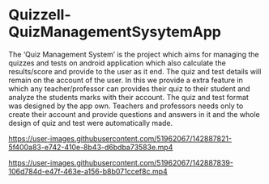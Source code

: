 # Quizzell-QuizManagementSysytemApp
The ‘Quiz Management System’ is the project which aims for managing the quizzes and tests on android application which also calculate the results/score and provide to the user as it end. The quiz and test details will remain on the account of the user. In this we provide a extra feature in which any teacher/professor can provides their quiz to their student and analyze the students marks with their account. The quiz and test format was designed by the app own. Teachers and professors needs only to create their account and provide questions and answers in it and the whole design of quiz and test were automatically made.

https://user-images.githubusercontent.com/51962067/142887821-5f400a83-e742-410e-8b43-d6bdba73583e.mp4

https://user-images.githubusercontent.com/51962067/142887839-106d784d-e47f-463e-a156-b8b071ccef8c.mp4


